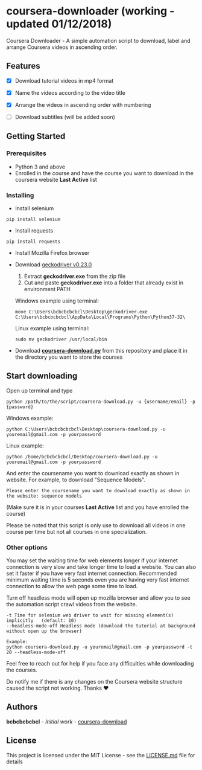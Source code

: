 # coursera-downloader (working - updated 01/12/2018)

Coursera Downloader - A simple automation script to download, label and arrange Coursera videos in ascending order.



## Features
- [x] Download tutorial videos in mp4 format
- [x] Name the videos according to the video title
- [x] Arrange the videos in ascending order with numbering
- [ ] Download subtitles (will be added soon)



## Getting Started
### Prerequisites
- Python 3 and above
- Enrolled in the course and have the course you want to download in the coursera website **Last Active** list


### Installing

- Install selenium
```
pip install selenium
```

- Install requests
```
pip install requests
```

- Install Mozilla Firefox browser

- Download [geckodriver v0.23.0](https://github.com/mozilla/geckodriver/releases/tag/v0.23.0)
  1. Extract **geckodriver.exe** from the zip file
  2. Cut and paste **geckodriver.exe** into a folder that already exist in environment PATH
  
  Windows example using terminal:
  ```
  move C:\Users\bcbcbcbcbcl\Desktop\geckodriver.exe C:\Users\bcbcbcbcbcl\AppData\Local\Programs\Python\Python37-32\
  ```
  
  Linux example using terminal:
  ```
  sudo mv geckodriver /usr/local/bin
  ```

- Download [**coursera-download.py**](coursera-download.py) from this repository and place it in the directory you want to store the courses



## Start downloading

Open up terminal and type
```
python /path/to/the/script/coursera-download.py -u {username/email} -p {password}
```

Windows example:
```
python C:\Users\bcbcbcbcbcl\Desktop\coursera-download.py -u youremail@gmail.com -p yourpassword
```

Linux example:
```
python /home/bcbcbcbcbcl/Desktop/coursera-download.py -u youremail@gmail.com -p yourpassword
```


And enter the coursename you want to download exactly as shown in website. For example, to download "Sequence Models".
```
Please enter the coursename you want to download exactly as shown in the website: sequence models
```
(Make sure it is in your courses **Last Active** list and you have enrolled the course)

Please be noted that this script is only use to download all videos in one course per time but not all courses in one specialization.


### Other options
You may set the waiting time for web elements longer if your internet connection is very slow and take longer time to load a website. You can also set it faster if you have very fast internet connection. Recommended minimum waiting time is 5 seconds even you are having very fast internet connection to allow the web page some time to load. 

Turn off headless mode will open up mozilla browser and allow you to see the automation script crawl videos from the website.

```
-t Time for selenium web driver to wait for missing element(s) implicitly   (default: 10)
--headless-mode-off Headless mode (download the tutorial at background without open up the browser)

Example:
python coursera-download.py -u youremail@gmail.com -p yourpassword -t 20 --headless-mode-off
```

Feel free to reach out for help if you face any difficulties while downloading the courses.

Do notify me if there is any changes on the Coursera website structure caused the script not working. Thanks :heart:



## Authors

**bcbcbcbcbcl** - *Initial work* - [coursera-download](https://github.com/bcbcbcbcbcl)



## License

This project is licensed under the MIT License - see the [LICENSE.md](LICENSE.md) file for details
